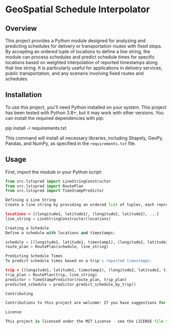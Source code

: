 # GeoSpatial Schedule Interpolator 

## Overview

This project provides a Python module designed for analyzing and predicting schedules for delivery or transportation routes with fixed stops. By accepting an ordered tuple of locations to define a line string, the module can process schedules and predict schedule times for specific locations based on weighted interpolation of reported timestamps along that line string. It is particularly useful for applications in delivery services, public transportation, and any scenario involving fixed routes and schedules.

## Installation

To use this project, you'll need Python installed on your system. This project has been tested with Python 3.8+, but it may work with other versions. You can install the required dependencies with pip:

pip install -r requirements.txt


This command will install all necessary libraries, including Shapely, GeoPy, Pandas, and NumPy, as specified in the `requirements.txt` file.

## Usage

First, import the module in your Python script:

```python
from src.lstspred import LineStringConstructor
from src.lstspred import RoutePlan
from src.lstspred import TimeStampPredictor

Defining a Line String
Create a line string by providing an ordered list of tuples, each representing a location's longitude and latitude:

locations = [(longitude1, latitude1), (longitude2, latitude2), ...]
line_string = LineStringConstructor(locations)

Creating a Schedule
Define a schedule with locations and timestamps:

schedule = [(longitude1, latitude1, timestamp1), (longitude2, latitude2, timestamp2), ...]
route_plan = RoutePlan(schedule, line_string)

Predicting Schedule Times
To predict schedule times based on a trip's reported timestamps:

trip = [(longitude1, latitude1, timestamp1), (longitude2, latitude2, timestamp2), ...]
trip_plan = RoutePlan(trip, line_string)
predictor = TimeStampPredictor(route_plan, trip_plan)
predicted_schedule = predictor.predict_schedule_by_trip()

Contributing

Contributions to this project are welcome! If you have suggestions for improvements or encounter any issues, please feel free to open an issue or submit a pull request.

License

This project is licensed under the MIT License - see the LICENSE file for details.


